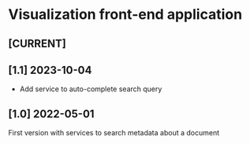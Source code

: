 #  Visualization front-end application

## [CURRENT] 

## [1.1] 2023-10-04

- Add service to auto-complete search query

## [1.0] 2022-05-01

First version with services to search metadata about a document
